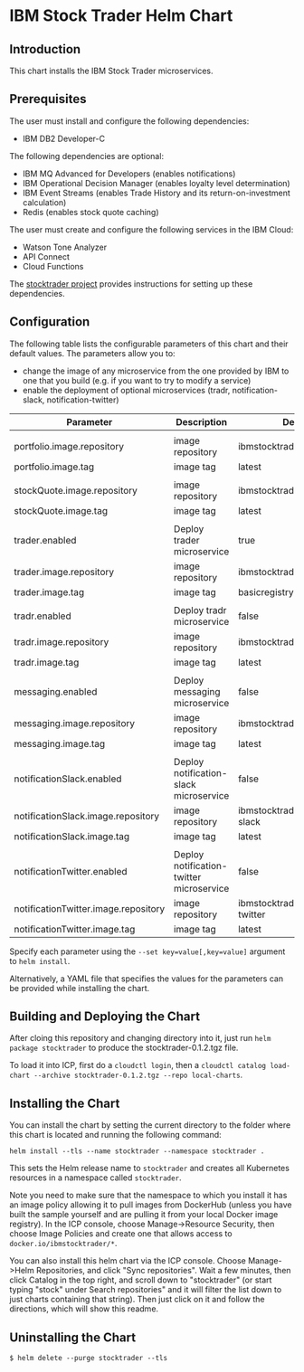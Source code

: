 # IBM Stock Trader Helm Chart

## Introduction

This chart installs the IBM Stock Trader microservices.

## Prerequisites

The user must install and configure the following dependencies:
* IBM DB2 Developer-C

The following dependencies are optional:
* IBM MQ Advanced for Developers (enables notifications)
* IBM Operational Decision Manager (enables loyalty level determination)
* IBM Event Streams (enables Trade History and its return-on-investment calculation)
* Redis (enables stock quote caching)

The user must create and configure the following services in the IBM Cloud:
* Watson Tone Analyzer
* API Connect
* Cloud Functions

The [stocktrader project](../README.md) provides instructions for setting up these dependencies.

## Configuration

The following table lists the configurable parameters of this chart and their default values.
The parameters allow you to:
* change the image of any microservice from the one provided by IBM to one that you build (e.g. if you want to try to modify a service)
* enable the deployment of optional microservices (tradr, notification-slack, notification-twitter)

| Parameter                           | Description                                         | Default                                                                         |
| ----------------------------------- | ----------------------------------------------------| --------------------------------------------------------------------------------|
| | | |
| portfolio.image.repository | image repository |  ibmstocktrader/portfolio
| portfolio.image.tag | image tag | latest
| | | |
| stockQuote.image.repository | image repository | ibmstocktrader/stock-quote
| stockQuote.image.tag | image tag | latest
| | | |
| trader.enabled | Deploy trader microservice | true
| trader.image.repository | image repository | ibmstocktrader/trader
| trader.image.tag | image tag | basicregistry
| | | |
| tradr.enabled | Deploy tradr microservice | false
| tradr.image.repository | image repository | ibmstocktrader/tradr
| tradr.image.tag | image tag | latest
| | | |
| messaging.enabled | Deploy messaging microservice | false
| messaging.image.repository | image repository | ibmstocktrader/messaging
| messaging.image.tag | image tag | latest
| | | |
| notificationSlack.enabled | Deploy notification-slack microservice | false
| notificationSlack.image.repository | image repository | ibmstocktrader/notification-slack
| notificationSlack.image.tag | image tag | latest
| | | |
| notificationTwitter.enabled | Deploy notification-twitter microservice | false
| notificationTwitter.image.repository | image repository | ibmstocktrader/notification-twitter
| notificationTwitter.image.tag | image tag | latest

Specify each parameter using the `--set key=value[,key=value]` argument to `helm install`.

Alternatively, a YAML file that specifies the values for the parameters can be provided while installing the chart.

## Building and Deploying the Chart

After cloing this repository and changing directory into it, just run `helm package stocktrader` to produce the stocktrader-0.1.2.tgz file.

To load it into ICP, first do a `cloudctl login`, then a `cloudctl catalog load-chart --archive stocktrader-0.1.2.tgz --repo local-charts`.

## Installing the Chart

You can install the chart by setting the current directory to the folder where this chart is located and running the following command:

```console
helm install --tls --name stocktrader --namespace stocktrader . 
```

This sets the Helm release name to `stocktrader` and creates all Kubernetes resources in a namespace called `stocktrader`.

Note you need to make sure that the namespace to which you install it has an image policy allowing it to pull images from
DockerHub (unless you have built the sample yourself and are pulling it from your local Docker image registry).  In the ICP console, choose Manage->Resource Security, then choose Image Policies and create one that allows access to `docker.io/ibmstocktrader/*`.

You can also install this helm chart via the ICP console.  Choose Manage->Helm Repositories, and click "Sync repositories".
Wait a few minutes, then click Catalog in the top right, and scroll down to "stocktrader" (or start typing "stock"
under Search repositories" and it will filter the list down to just charts containing that string).  Then just click
on it and follow the directions, which will show this readme.

## Uninstalling the Chart

```console
$ helm delete --purge stocktrader --tls
```
